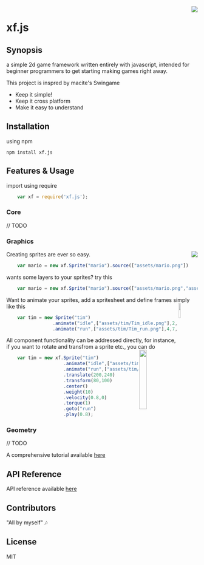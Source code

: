 <img src="http://i.imgur.com/Dtki82g.png" align="right" />

# xf.js 

## Synopsis

a simple 2d game framework written entirely with javascript, intended for beginner programmers to get starting making games right away.

This project is inspred by macite's Swingame
+ Keep it simple!
+ Keep it cross platform
+ Make it easy to understand

## Installation

using npm 

    npm install xf.js
     
## Features & Usage

import using require

```javascript
    var xf = require('xf.js');
```

### Core

// TODO

### Graphics


Creating sprites are ever so easy.
<img src="http://i.imgur.com/X8Nwaxc.png" align="right" />

```javascript
    var mario = new xf.Sprite("mario").source(["assets/mario.png"])
```

wants some layers to your sprites? try this

```javascript
    var mario = new xf.Sprite("mario").source(["assets/mario.png","assets/mario2.png"])
```

Want to animate your sprites, add a spritesheet and define frames simply like this
<img src="https://media.giphy.com/media/a2mwR72nJsTS0/giphy.gif" width="10%" align="right" />


```javascript
    var tim = new Sprite("tim")
                 .animate("idle",["assets/tim/Tim_idle.png"],2,12,22,0,-1)
                 .animate("run",["assets/tim/Tim_run.png"],4,7,27,0,-1)
```
    
All component functionality can be addressed directly, for instance, if you want to rotate and transfrom a sprite etc., you can do
<img src="https://media.giphy.com/media/12jwUnRZyIIMGQ/giphy.gif" width="20%" align="right" />

```javascript
    var tim = new xf.Sprite("tim")
                     .animate("idle",["assets/tim/Tim_idle.png"],2,12,22,0,-1)
                     .animate("run",["assets/tim/Tim_run.png"],4,7,27,0,-1)
                     .translate(200,240)
                     .transform(80,100)
                     .center()
                     .weight(10)
                     .velocity(0.8,0)
                     .torque(1)
                     .goto("run")
                     .play(0.8);
```

### Geometry

// TODO

A comprehensive tutorial available [here](https://github.com/xxfast/xf.js/tutorial)  

## API Reference

API reference available [here](https://github.com/xxfast/xf.js/wiki)  

## Contributors

"All by myself" 🎶

## License

MIT
